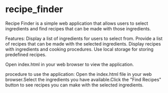 # recipe_finder

Recipe Finder is a simple web application that allows users to select ingredients and find recipes that can be made with those ingredients.

Features:
Display a list of ingredients for users to select from.
Provide a list of recipes that can be made with the selected ingredients.
Display recipes with ingredients and cooking procedures.
Use local storage for storing predefined recipes.

Open index.html in your web browser to view the application.

procedure to use the application:
Open the index.html file in your web browser.Select the ingredients you have available.Click the "Find Recipes" button to see recipes you can make with the selected ingredients.
